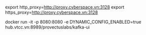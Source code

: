 export http_proxy=http://proxy.cyberspace.vn:3128
export https_proxy=http://proxy.cyberspace.vn:3128

docker run -it -p 8080:8080 -e DYNAMIC_CONFIG_ENABLED=true hub.vtcc.vn:8989/provectuslabs/kafka-ui